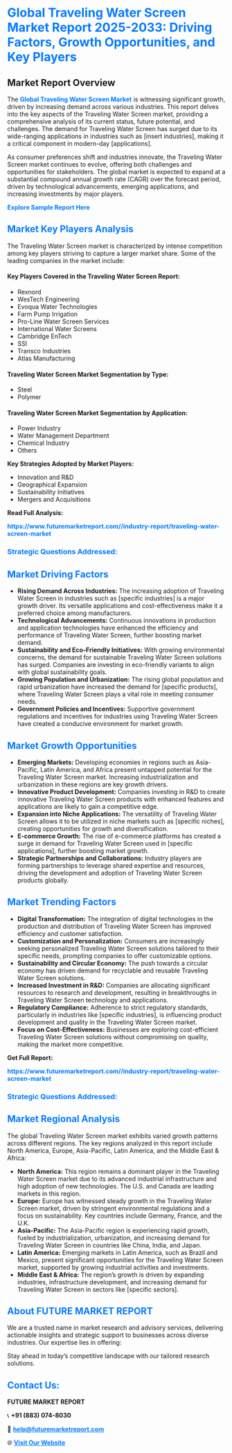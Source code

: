 <h1 style="color: #007BFF;">Global Traveling Water Screen Market Report 2025-2033: Driving Factors, Growth Opportunities, and Key Players</h1>

<section id="overview">
<h2>Market Report Overview</h2>
<p>The <a href="https://www.futuremarketreport.com//industry-report/traveling-water-screen-market" style="color: #007BFF; text-decoration: none;"><strong>Global Traveling Water Screen Market</strong></a> is witnessing significant growth, driven by increasing demand across various industries. This report delves into the key aspects of the Traveling Water Screen market, providing a comprehensive analysis of its current status, future potential, and challenges. The demand for Traveling Water Screen has surged due to its wide-ranging applications in industries such as [insert industries], making it a critical component in modern-day [applications].</p>
<p>As consumer preferences shift and industries innovate, the Traveling Water Screen market continues to evolve, offering both challenges and opportunities for stakeholders. The global market is expected to expand at a substantial compound annual growth rate (CAGR) over the forecast period, driven by technological advancements, emerging applications, and increasing investments by major players.</p>
</section>

<section id="overview">
<p><a href="https://www.futuremarketreport.com//request-sample/reportId=92513" style="color: #007BFF; text-decoration: none;"><strong>Explore Sample Report Here</strong></a></p>
</section>

<section id="key-players">
<h2 style="color: #007BFF;">Market Key Players Analysis</h2>
<p>The Traveling Water Screen market is characterized by intense competition among key players striving to capture a larger market share. Some of the leading companies in the market include:</p>
<h4>Key Players Covered in the Traveling Water Screen Report:</h4>
<ul><li>Rexnord</li><li>WesTech Engineering</li><li>Evoqua Water Technologies</li><li>Farm Pump Irrigation</li><li>Pro-Line Water Screen Services</li><li>International Water Screens</li><li>Cambridge EnTech</li><li>SSI</li><li>Transco Industries</li><li>Atlas Manufacturing</li></ul>
<h4>Traveling Water Screen Market Segmentation by Type:</h4>
<ul><li>Steel</li><li>Polymer</li></ul>

<h4>Traveling Water Screen Market Segmentation by Application:</h4>
<ul><li>Power Industry</li><li>Water Management Department</li><li>Chemical Industry</li><li>Others</li></ul>
<p><strong>Key Strategies Adopted by Market Players:</strong></p>
<ul>
<li>Innovation and R&D</li>
<li>Geographical Expansion</li>
<li>Sustainability Initiatives</li>
<li>Mergers and Acquisitions</li>
</ul>
</section>

<section>
<p><strong>Read Full Analysis: </strong></p><a href="https://www.futuremarketreport.com//industry-report/traveling-water-screen-market" style="color: #007BFF; text-decoration: none;"><strong>https://www.futuremarketreport.com//industry-report/traveling-water-screen-market</strong></a>
<h3 style="color: #007BFF;">Strategic Questions Addressed:</h3>
</section>

<section id="driving-factors">
<h2 style="color: #007BFF;">Market Driving Factors</h2>
<ul>
<li><strong>Rising Demand Across Industries:</strong> The increasing adoption of Traveling Water Screen in industries such as [specific industries] is a major growth driver. Its versatile applications and cost-effectiveness make it a preferred choice among manufacturers.</li>
<li><strong>Technological Advancements:</strong> Continuous innovations in production and application technologies have enhanced the efficiency and performance of Traveling Water Screen, further boosting market demand.</li>
<li><strong>Sustainability and Eco-Friendly Initiatives:</strong> With growing environmental concerns, the demand for sustainable Traveling Water Screen solutions has surged. Companies are investing in eco-friendly variants to align with global sustainability goals.</li>
<li><strong>Growing Population and Urbanization:</strong> The rising global population and rapid urbanization have increased the demand for [specific products], where Traveling Water Screen plays a vital role in meeting consumer needs.</li>
<li><strong>Government Policies and Incentives:</strong> Supportive government regulations and incentives for industries using Traveling Water Screen have created a conducive environment for market growth.</li>
</ul>
</section>

<section id="growth-opportunities">
<h2 style="color: #007BFF;">Market Growth Opportunities</h2>
<ul>
<li><strong>Emerging Markets:</strong> Developing economies in regions such as Asia-Pacific, Latin America, and Africa present untapped potential for the Traveling Water Screen market. Increasing industrialization and urbanization in these regions are key growth drivers.</li>
<li><strong>Innovative Product Development:</strong> Companies investing in R&D to create innovative Traveling Water Screen products with enhanced features and applications are likely to gain a competitive edge.</li>
<li><strong>Expansion into Niche Applications:</strong> The versatility of Traveling Water Screen allows it to be utilized in niche markets such as [specific niches], creating opportunities for growth and diversification.</li>
<li><strong>E-commerce Growth:</strong> The rise of e-commerce platforms has created a surge in demand for Traveling Water Screen used in [specific applications], further boosting market growth.</li>
<li><strong>Strategic Partnerships and Collaborations:</strong> Industry players are forming partnerships to leverage shared expertise and resources, driving the development and adoption of Traveling Water Screen products globally.</li>
</ul>
</section>

<section id="trending-factors">
<h2 style="color: #007BFF;">Market Trending Factors</h2>
<ul>
<li><strong>Digital Transformation:</strong> The integration of digital technologies in the production and distribution of Traveling Water Screen has improved efficiency and customer satisfaction.</li>
<li><strong>Customization and Personalization:</strong> Consumers are increasingly seeking personalized Traveling Water Screen solutions tailored to their specific needs, prompting companies to offer customizable options.</li>
<li><strong>Sustainability and Circular Economy:</strong> The push towards a circular economy has driven demand for recyclable and reusable Traveling Water Screen solutions.</li>
<li><strong>Increased Investment in R&D:</strong> Companies are allocating significant resources to research and development, resulting in breakthroughs in Traveling Water Screen technology and applications.</li>
<li><strong>Regulatory Compliance:</strong> Adherence to strict regulatory standards, particularly in industries like [specific industries], is influencing product development and quality in the Traveling Water Screen market.</li>
<li><strong>Focus on Cost-Effectiveness:</strong> Businesses are exploring cost-efficient Traveling Water Screen solutions without compromising on quality, making the market more competitive.</li>
</ul>
</section>

<section>
<p><strong>Get Full Report: </strong></p><a href="https://www.futuremarketreport.com//industry-report/traveling-water-screen-market" style="color: #007BFF; text-decoration: none;"><strong>https://www.futuremarketreport.com//industry-report/traveling-water-screen-market</strong></a>
<h3 style="color: #007BFF;">Strategic Questions Addressed:</h3>
</section>


<section id="regional-analysis">
<h2 style="color: #007BFF;">Market Regional Analysis</h2>
<p>The global Traveling Water Screen market exhibits varied growth patterns across different regions. The key regions analyzed in this report include North America, Europe, Asia-Pacific, Latin America, and the Middle East & Africa:</p>
<ul>
<li><strong>North America:</strong> This region remains a dominant player in the Traveling Water Screen market due to its advanced industrial infrastructure and high adoption of new technologies. The U.S. and Canada are leading markets in this region.</li>
<li><strong>Europe:</strong> Europe has witnessed steady growth in the Traveling Water Screen market, driven by stringent environmental regulations and a focus on sustainability. Key countries include Germany, France, and the U.K.</li>
<li><strong>Asia-Pacific:</strong> The Asia-Pacific region is experiencing rapid growth, fueled by industrialization, urbanization, and increasing demand for Traveling Water Screen in countries like China, India, and Japan.</li>
<li><strong>Latin America:</strong> Emerging markets in Latin America, such as Brazil and Mexico, present significant opportunities for the Traveling Water Screen market, supported by growing industrial activities and investments.</li>
<li><strong>Middle East & Africa:</strong> The region’s growth is driven by expanding industries, infrastructure development, and increasing demand for Traveling Water Screen in sectors like [specific sectors].</li>
</ul>
</section>

<footer>
<h2 style="color: #007BFF;">About FUTURE MARKET REPORT</h2>
<p>We are a trusted name in market research and advisory services, delivering actionable insights and strategic support to businesses across diverse industries. Our expertise lies in offering:</p>

<p>Stay ahead in today’s competitive landscape with our tailored research solutions.</p>

<h2 style="color: #007BFF;">Contact Us:</h2>
<p><strong>FUTURE MARKET REPORT</strong></p>
<p>📞 <strong>+91 (883) 074-8030</strong></p>
<p>📧 <strong><a href="mailto:help@futuremarketreport.com" style="color: #007BFF;">help@futuremarketreport.com</a></strong></p>
<p>🌐 <strong><a href="https://www.futuremarketreport.com/" style="color: #007BFF;">Visit Our Website</a></strong></p>
</footer>